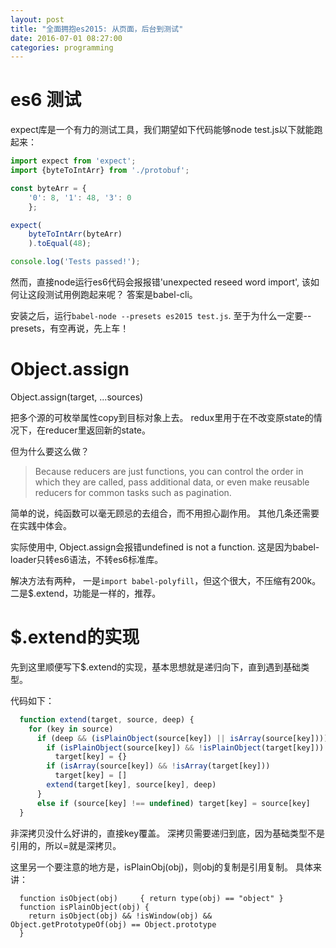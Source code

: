 ```yaml
---
layout: post
title: "全面拥抱es2015: 从页面，后台到测试"
date: 2016-07-01 08:27:00
categories: programming
---
```


# es6 测试

expect库是一个有力的测试工具，我们期望如下代码能够node test.js以下就能跑起来：

```javascript
import expect from 'expect';
import {byteToIntArr} from './protobuf';

const byteArr = {
    '0': 8, '1': 48, '3': 0
    };

expect(
    byteToIntArr(byteArr)
    ).toEqual(48);

console.log('Tests passed!');
```

然而，直接node运行es6代码会报报错'unexpected reseed word import', 该如何让这段测试用例跑起来呢？
答案是babel-cli。

安装之后，运行`babel-node --presets es2015 test.js`.
至于为什么一定要--presets，有空再说，先上车！

# Object.assign

Object.assign(target, ...sources)

把多个源的可枚举属性copy到目标对象上去。
redux里用于在不改变原state的情况下，在reducer里返回新的state。

但为什么要这么做？

> Because reducers are just functions, you can control the order in which they are called, pass additional data, or even make reusable reducers for common tasks such as pagination.

简单的说，纯函数可以毫无顾忌的去组合，而不用担心副作用。
其他几条还需要在实践中体会。

实际使用中, Object.assign会报错undefined is not a function.
这是因为babel-loader只转es6语法，不转es6标准库。

解决方法有两种，
一是`import babel-polyfill`，但这个很大，不压缩有200k。
二是$.extend，功能是一样的，推荐。

# $.extend的实现

先到这里顺便写下$.extend的实现，基本思想就是递归向下，直到遇到基础类型。

代码如下：

```javascript
  function extend(target, source, deep) {
    for (key in source)
      if (deep && (isPlainObject(source[key]) || isArray(source[key]))) {
        if (isPlainObject(source[key]) && !isPlainObject(target[key]))
          target[key] = {}
        if (isArray(source[key]) && !isArray(target[key]))
          target[key] = []
        extend(target[key], source[key], deep)
      }
      else if (source[key] !== undefined) target[key] = source[key]
  }
```

非深拷贝没什么好讲的，直接key覆盖。
深拷贝需要递归到底，因为基础类型不是引用的，所以=就是深拷贝。

这里另一个要注意的地方是，isPlainObj(obj)，则obj的复制是引用复制。
具体来讲：

```
  function isObject(obj)     { return type(obj) == "object" }
  function isPlainObject(obj) {
    return isObject(obj) && !isWindow(obj) && Object.getPrototypeOf(obj) == Object.prototype
  }
```